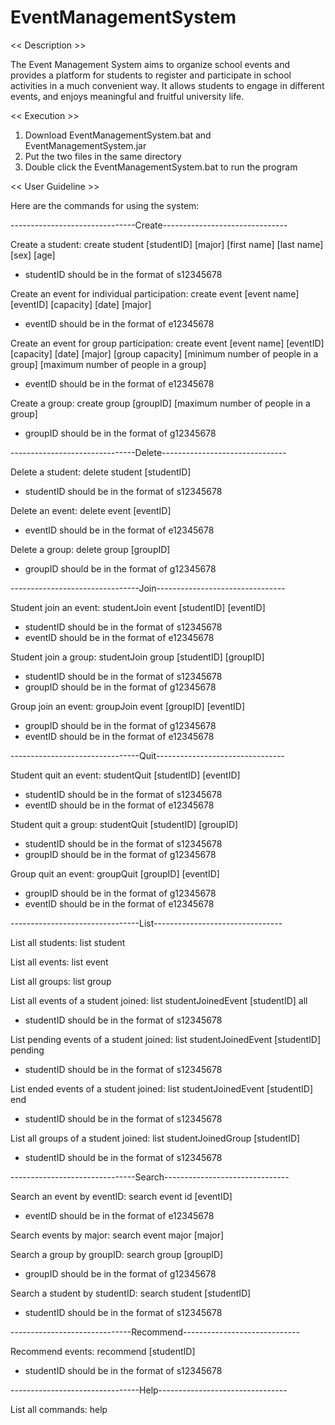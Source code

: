 # EventManagementSystem

<< Description >>

The Event Management System aims to organize school events and provides a platform for students to register and participate in school activities in a much convenient way. It allows students to engage in different events, and enjoys meaningful and fruitful university life.

<< Execution >>
1. Download EventManagementSystem.bat and EventManagementSystem.jar
2. Put the two files in the same directory
3. Double click the EventManagementSystem.bat to run the program

<< User Guideline >>

Here are the commands for using the system:

-------------------------------Create-------------------------------

Create a student:
create student [studentID] [major] [first name] [last name] [sex] [age]
* studentID should be in the format of s12345678

Create an event for individual participation:
create event [event name] [eventID] [capacity] [date] [major]
* eventID should be in the format of e12345678

Create an event for group participation:
create event [event name] [eventID] [capacity] [date] [major] [group capacity] [minimum number of people in a group] [maximum number of people in a group]
* eventID should be in the format of e12345678

Create a group:
create group [groupID] [maximum number of people in a group]
* groupID should be in the format of g12345678

-------------------------------Delete-------------------------------

Delete a student:
delete student [studentID]
* studentID should be in the format of s12345678

Delete an event:
delete event [eventID]
* eventID should be in the format of e12345678

Delete a group:
delete group [groupID]
* groupID should be in the format of g12345678

--------------------------------Join--------------------------------

Student join an event:
studentJoin event [studentID] [eventID]
* studentID should be in the format of s12345678
* eventID should be in the format of e12345678

Student join a group:
studentJoin group [studentID] [groupID]
* studentID should be in the format of s12345678
* groupID should be in the format of g12345678

Group join an event:
groupJoin event [groupID] [eventID]
* groupID should be in the format of g12345678
* eventID should be in the format of e12345678

--------------------------------Quit--------------------------------

Student quit an event:
studentQuit [studentID] [eventID]
* studentID should be in the format of s12345678
* eventID should be in the format of e12345678

Student quit a group:
studentQuit [studentID] [groupID]
* studentID should be in the format of s12345678
* groupID should be in the format of g12345678

Group quit an event:
groupQuit [groupID] [eventID]
* groupID should be in the format of g12345678
* eventID should be in the format of e12345678

--------------------------------List--------------------------------

List all students:
list student

List all events:
list event

List all groups:
list group

List all events of a student joined:
list studentJoinedEvent [studentID] all
* studentID should be in the format of s12345678

List pending events of a student joined:
list studentJoinedEvent [studentID] pending
* studentID should be in the format of s12345678

List ended events of a student joined:
list studentJoinedEvent [studentID] end
* studentID should be in the format of s12345678

List all groups of a student joined:
list studentJoinedGroup [studentID]
* studentID should be in the format of s12345678

-------------------------------Search-------------------------------

Search an event by eventID:
search event id [eventID]
* eventID should be in the format of e12345678

Search events by major:
search event major [major]

Search a group by groupID:
search group [groupID]
* groupID should be in the format of g12345678

Search a student by studentID:
search student [studentID]
* studentID should be in the format of s12345678

------------------------------Recommend-----------------------------

Recommend events:
recommend [studentID]
* studentID should be in the format of s12345678

--------------------------------Help--------------------------------

List all commands:
help
